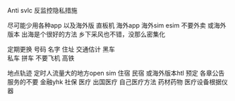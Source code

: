 Anti svlc 反监控隐私措施


尽可能少用各种app 以及海外版
直板机 
海外app 
海外sim esim
不要外卖 或海外版本
出海是个很好的方法
乡下采风也不错，没那么密集化

定期更换 号码 名字 住址
交通估计
黑车  
私车 拼车
不要飞机 高铁

地点轨迹
定时人流量大的地方open sim
住宿 民宿 或海外版本htl 预定
各章公告服务的不要
金融yhk
社保 医疗 出国医疗
自己医疗方法 药材药物   医疗设备根据仪器
